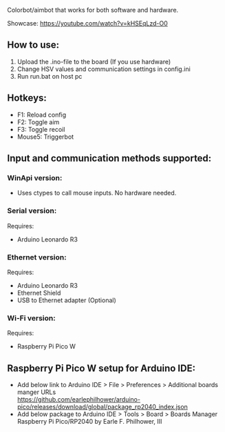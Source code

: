 Colorbot/aimbot that works for both software and hardware. 

Showcase: https://youtube.com/watch?v=kHSEqLzd-O0  

## How to use:
1. Upload the .ino-file to the board (If you use hardware)
2. Change HSV values and communication settings in config.ini
3. Run run.bat on host pc

## Hotkeys:
- F1: Reload config
- F2: Toggle aim
- F3: Toggle recoil
- Mouse5: Triggerbot

## Input and communication methods supported:  
### WinApi version:  
- Uses ctypes to call mouse inputs. No hardware needed.  

### Serial version: 
Requires:  
- Arduino Leonardo R3  

### Ethernet version:  
Requires:  
- Arduino Leonardo R3
- Ethernet Shield
- USB to Ethernet adapter (Optional)  

### Wi-Fi version:   
Requires:  
- Raspberry Pi Pico W

## Raspberry Pi Pico W setup for Arduino IDE: 
- Add below link to Arduino IDE > File > Preferences > Additional boards manger URLs  
    https://github.com/earlephilhower/arduino-pico/releases/download/global/package_rp2040_index.json
- Add below package to Arduino IDE > Tools > Board > Boards Manager  
    Raspberry Pi Pico/RP2040 by Earle F. Philhower, III

